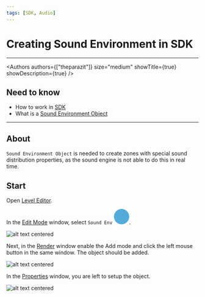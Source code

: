 ```yaml
---
tags: [SDK, Audio]
---
```


# Creating Sound Environment in SDK

___

<Authors
  authors={["theparazit"]}
  size="medium"
  showTitle={true}
  showDescription={true}
/>

## Need to know

- How to work in [SDK](../../modding-tools/sdk/README.md)
- What is a [Sound Environment Object](../../glossary/glossary.html#sound-environment-object)

___

## About

`Sound Environment Object` is needed to create zones with special sound distribution properties, as the sound engine is not able to do this in real time.

## Start

Open [Level Editor](../../modding-tools/sdk/level-editor/README.md).

In the [Edit Mode](../../modding-tools/sdk/level-editor/edit-mode.md) window, select `Sound Env` ![alt text](../../../static/icons/sdk/circle.svg).

![alt text centered](assets/images/select-sound-env.png)

Next, in the [Render](../../modding-tools/sdk/level-editor/render.md) window enable the Add mode and click the left mouse button in the same window. The object should be added.

![alt text centered](assets/gifs/place-env.gif)

In the [Properties](../../modding-tools/sdk/level-editor/properties.md) window, you are left to setup the object.

![alt text centered](assets/images/sound-env-properties.png)

